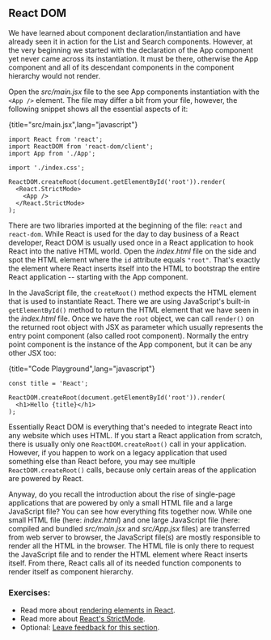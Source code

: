 ## React DOM

We have learned about component declaration/instantiation and have already seen it in action for the List and Search components. However, at the very beginning we started with the declaration of the App component yet never came across its instantiation. It must be there, otherwise the App component and all of its descendant components in the component hierarchy would not render.

Open the *src/main.jsx* file to the see App components instantiation with the `<App />` element. The file may differ a bit from your file, however, the following snippet shows all the essential aspects of it:

{title="src/main.jsx",lang="javascript"}
~~~~~~~
import React from 'react';
import ReactDOM from 'react-dom/client';
import App from './App';

import './index.css';

ReactDOM.createRoot(document.getElementById('root')).render(
  <React.StrictMode>
    <App />
  </React.StrictMode>
);
~~~~~~~

There are two libraries imported at the beginning of the file: `react` and `react-dom`. While React is used for the day to day business of a React developer, React DOM is usually used once in a React application to hook React into the native HTML world. Open the *index.html* file on the side and spot the HTML element where the `id` attribute equals `"root"`. That's exactly the element where React inserts itself into the HTML to bootstrap the entire React application -- starting with the App component.

In the JavaScript file, the  `createRoot()` method expects the HTML element that is used to instantiate React. There we are using JavaScript's built-in `getElementById()` method to return the HTML element that we have seen in the *index.html* file. Once we have the `root` object, we can call `render()` on the returned root object with JSX as parameter which usually represents the entry point component (also called root component). Normally the entry point component is the instance of the App component, but it can be any other JSX too:

{title="Code Playground",lang="javascript"}
~~~~~~~
const title = 'React';

ReactDOM.createRoot(document.getElementById('root')).render(
  <h1>Hello {title}</h1>
);
~~~~~~~

Essentially React DOM is everything that's needed to integrate React into any website which uses HTML. If you start a React application from scratch, there is usually only one `ReactDOM.createRoot()` call in your application. However, if you happen to work on a legacy application that used something else than React before, you may see multiple `ReactDOM.createRoot()` calls, because only certain areas of the application are powered by React.

Anyway, do you recall the introduction about the rise of single-page applications that are powered by only a small HTML file and a large JavaScript file? You can see how everything fits together now. While one small HTML file (here: *index.html*) and one large JavaScript file (here: compiled and bundled *src/main.jsx* and *src/App.jsx* files) are transferred from web server to browser, the JavaScript file(s) are mostly responsible to render all the HTML in the browser. The HTML file is only there to request the JavaScript file and to render the HTML element where React inserts itself. From there, React calls all of its needed function components to render itself as component hierarchy.

### Exercises:

* Read more about [rendering elements in React](https://bit.ly/3aUySgP).
* Read more about [React's StrictMode](https://bit.ly/3SufTxx).
* Optional: [Leave feedback for this section](https://forms.gle/zSqHUhmsuQ35vqoj9).